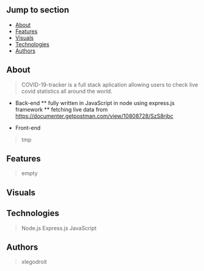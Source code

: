 ## Jump to section
* [About](#about)
* [Features](#features)
* [Visuals](#visuals)
* [Technologies](*technologies)
* [Authors](#authors)

## About
> COVID-19-tracker is a full stack aplication allowing users to check live covid statistics all around the world.

* Back-end
**  fully written in JavaScript in node using express.js framework
** fetching live data from https://documenter.getpostman.com/view/10808728/SzS8rjbc

* Front-end
> tmp

## Features
> empty

## Visuals

## Technologies
> Node.js
> Express.js
> JavaScript

## Authors
> xlegodroit
